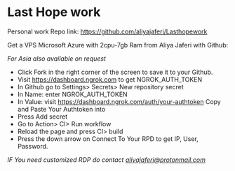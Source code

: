 # Last Hope work
Personal work
Repo link: https://github.com/aliyajaferi/Lasthopework

Get a VPS Microsoft Azure with 2cpu-7gb Ram from Aliya Jaferi with Github:

*For Asia  also available on request*

+ Click Fork in the right corner of the screen to save it to your Github.
+ Visit https://dashboard.ngrok.com to get NGROK_AUTH_TOKEN
+ In Github go to Settings> Secrets> New repository secret
+ In Name: enter NGROK_AUTH_TOKEN
+ In Value: visit https://dashboard.ngrok.com/auth/your-authtoken Copy and Paste Your Authtoken into
+ Press Add secret
+ Go to Action> CI> Run workflow
+ Reload the page and press CI> build
+ Press the down arrow on Connect To Your RPD to get IP, User, Password.

*IF You need customized RDP do contact aliyajaferi@protonmail.com* 
